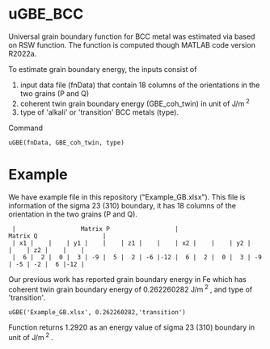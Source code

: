 # uGBE_BCC 

Universal grain boundary function for BCC metal was estimated via based on RSW function.
The function is computed though MATLAB code version R2022a.

To estimate grain boundary energy, the inputs consist of 
1. input data file (fnData) that contain 18 columns of the orientations in the two grains (P and Q) 
2. coherent twin grain boundary energy (GBE_coh_twin) in unit of J/m<sup> 2 </sup>
3. type of 'alkali' or 'transition' BCC metals (type).

Command 
```
uGBE(fnData, GBE_coh_twin, type)
```

# Example
We have example file in this repository ("Example_GB.xlsx").
This file is information of the sigma 23 (310) boundary, it has 18 columns of the orientation in the two grains (P and Q).

     |                  Matrix P                  |                  Matrix Q                  |
     | x1 |    |    | y1 |    |    | z1 |    |    | x2 |    |    | y2 |    |    | z2 |    |    |
     |  6 |  2 |  0 |  3 | -9 |  5 |  2 | -6 |-12 |  6 |  2 |  0 |  3 | -9 | -5 | -2 |  6 |-12 |

Our previous work has reported grain boundary energy in Fe which has coherent twin grain boundary energy of 0.262260282 J/m<sup> 2 </sup>, and type of 'transition'.

```
uGBE('Example_GB.xlsx', 0.262260282,'transition')
```

Function returns 1.2920 as an energy value of sigma 23 (310) boundary in unit of J/m<sup> 2 </sup>.
